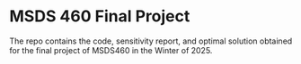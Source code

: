 # MSDS 460 Final Project
The repo contains the code, sensitivity report, and optimal solution obtained for the final project of MSDS460 in the Winter of 2025.
